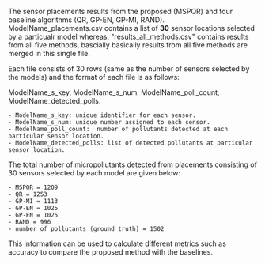 The sensor placements results from the proposed (MSPQR) and four baseline algorithms (QR, GP-EN, GP-MI, RAND). 
ModelName_placements.csv contains a list of **30** sensor locations selected by a particualr model whereas, "results_all_methods.csv" 
contains results from all five methods, bascially basically results from all five methods are merged in this single file.

Each file consists of 30 rows (same as the number of sensors selected by the models) and the format of each file is as follows:

ModelName_s_key, ModelName_s_num, ModelName_poll_count, ModelName_detected_polls.

    - ModelName_s_key: unique identifier for each sensor.
    - ModelName_s_num: unique number assigned to each sensor.
    - ModelName_poll_count:  number of pollutants detected at each particular sensor location.
    - ModelName_detected_polls: list of detected pollutants at particular sensor location.


The total number of micropollutants detected from placements consisting of 30 sensors selected by each model are given below:

    - MSPQR = 1209
    - QR = 1253
    - GP-MI = 1113
    - GP-EN = 1025
    - GP-EN = 1025
    - RAND = 996
    - number of pollutants (ground truth) = 1502

This information can be used to calculate different metrics such as accuracy to compare the proposed method with the baselines.

